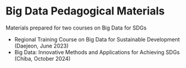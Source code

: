 # Big Data Pedagogical Materials
Materials prepared for two courses on Big Data for SDGs
- Regional Training Course on Big Data for Sustainable Development (Daejeon, June 2023)
- Big Data: Innovative Methods and Applications for Achieving SDGs (Chiba, October 2024) 
